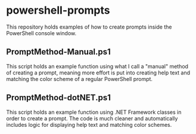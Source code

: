# powershell-prompts

This repository holds examples of how to create prompts inside the PowerShell console window.

## PromptMethod-Manual.ps1
This script holds an example function using what I call a "manual" method of creating a prompt, meaning more effort is put into creating help text and matching the color scheme of a regular PowerShell prompt.

## PromptMethod-dotNET.ps1
This script holds an example function using .NET Framework classes in order to create a prompt. The code is much cleaner and automatically includes logic for displaying help text and matching color schemes.
